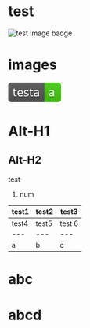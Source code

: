 # test
![test image badge](https://img.shields.io/badge/testA-abc-brightgreen.svg)

# images
![an image](https://raw.githubusercontent.com/JingwangTeh/test/master/image/testa-a-brightgreen.svg)

Alt-H1
======

Alt-H2
------


test
1. num


test1 | test2 | test3
--- | --- | ---
test4 | test5 | test 6
--- | --- | ---
a | b | c

abc
===

abcd
==
